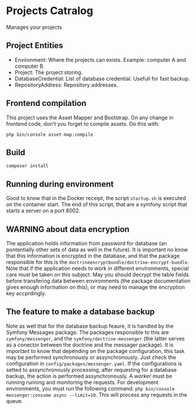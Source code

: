 # Projects Catralog

Manages your projects

## Project Entities

* Environment: Where the projects can exists. Example: computer A and computer B.
* Project: The project storing.
* DatabaseCredential: List of database credential. Usefull for fast backup.
* RepositoryAddress: Repository addresses.

## Frontend compilation

This project uses the Asset Mapper and Bootstrap. On any change in frontend code, don't you forget to compile assets. Do this with:
```
php bin/console asset-map:compile
```

## Build

```
composer install
```

## Running during environment

Good to know that in the Docker receipt, the script `startup.sh` is executed on the container start. The end of this script, that are a symfony script that starts a server on a port 8002.

## WARNING about data encryption

The application holds information from password for database (an pontentially other sets of data as well in the future). It is important no know that this information is encrypted in the database, and that the package responsible for this is the `doctrineencryptbundle/doctrine-encrypt-bundle`. Note that if the application needs to work in different environments, special care must be taken on this subject. May you should decrypt the table fields before transfering data between environments (the package documentation gives enough information on this), or may need to manage the encryption key accprdingly.

## The feature to make a database backup

Note as well that for the database backup feaure, it is handled by the Symfony Messages package. The packages responsible to this are `symfony/messenger`, and the `symfony/doctrine-messenger` (the latter serves as a conector between the doctrine and the messager package). It is important to know that depending on the package configuration, this task may be performed synchronously or assynchronously. Just check the configuration in `config/packages/messenger.yaml`. If the configurations is setted to assynchronously processing, after requesting for a database backup, the action is performed assynchronously. A *worker* must be running running and monitoring the requests. For development environments, you must run the following command: `php bin/console messenger:consume async --limit=10`. This will process any requests in the queue.
